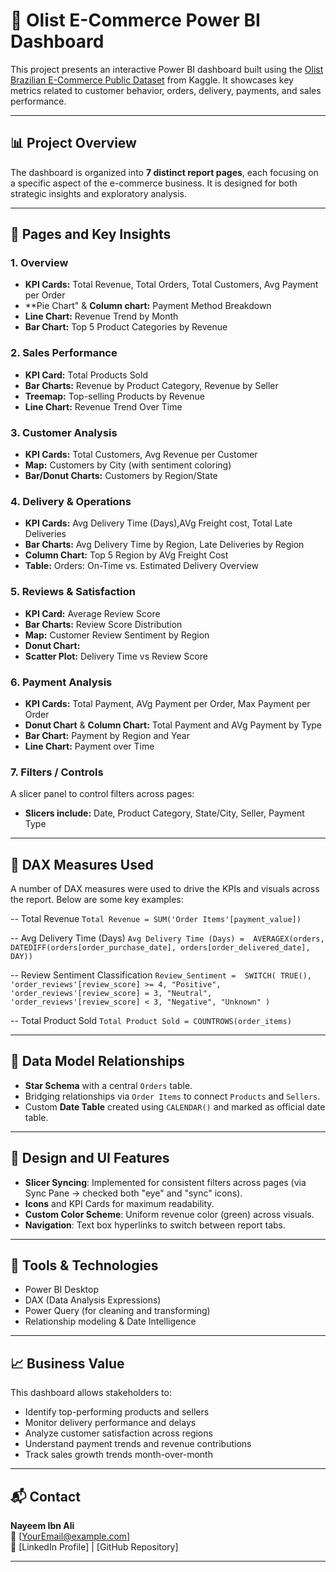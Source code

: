 # 🛒 Olist E-Commerce Power BI Dashboard

This project presents an interactive Power BI dashboard built using the [Olist Brazilian E-Commerce Public Dataset](https://www.kaggle.com/datasets/olistbr/brazilian-ecommerce) from Kaggle. It showcases key metrics related to customer behavior, orders, delivery, payments, and sales performance.

---

## 📊 Project Overview

The dashboard is organized into **7 distinct report pages**, each focusing on a specific aspect of the e-commerce business. It is designed for both strategic insights and exploratory analysis.

---

## 🔖 Pages and Key Insights

### 1. Overview
- **KPI Cards:** Total Revenue, Total Orders, Total Customers, Avg Payment per Order
- **Pie Chart" & **Column chart:** Payment Method Breakdown
- **Line Chart:** Revenue Trend by Month
- **Bar Chart:** Top 5 Product Categories by Revenue

### 2. Sales Performance
- **KPI Card:** Total Products Sold
- **Bar Charts:** Revenue by Product Category, Revenue by Seller
- **Treemap:** Top-selling Products by Revenue
- **Line Chart:** Revenue Trend Over Time

### 3. Customer Analysis
- **KPI Cards:** Total Customers, Avg Revenue per Customer
- **Map:** Customers by City (with sentiment coloring)
- **Bar/Donut Charts:** Customers by Region/State

### 4. Delivery & Operations
- **KPI Cards:** Avg Delivery Time (Days),AVg Freight cost, Total Late Deliveries
- **Bar Charts:** Avg Delivery Time by Region, Late Deliveries by Region
- **Column Chart:** Top 5 Region by AVg Freight Cost
- **Table:** Orders: On-Time vs. Estimated Delivery Overview


### 5. Reviews & Satisfaction
- **KPI Card:** Average Review Score
- **Bar Charts:** Review Score Distribution
- **Map:** Customer Review Sentiment by Region
- **Donut Chart:** 
- **Scatter Plot:** Delivery Time vs Review Score

### 6. Payment Analysis
- **KPI Cards:** Total Payment, AVg Payment per Order, Max Payment per Order
- **Donut Chart** & **Column Chart:** Total Payment and AVg Payment by Type
- **Bar Chart:** Payment by Region and Year
- **Line Chart:** Payment over Time

### 7. Filters / Controls
A slicer panel to control filters across pages:
- **Slicers include:** Date, Product Category, State/City, Seller, Payment Type

---

## 🧮 DAX Measures Used

A number of DAX measures were used to drive the KPIs and visuals across the report. Below are some key examples:

-- Total Revenue
`Total Revenue = SUM('Order Items'[payment_value])`

-- Avg Delivery Time (Days)
`Avg Delivery Time (Days) = 
    AVERAGEX(orders, DATEDIFF(orders[order_purchase_date], orders[order_delivered_date], DAY))`

-- Review Sentiment Classification
`Review_Sentiment = 
    SWITCH(
        TRUE(),
        'order_reviews'[review_score] >= 4, "Positive",
        'order_reviews'[review_score] = 3, "Neutral",
        'order_reviews'[review_score] < 3, "Negative",
        "Unknown"
    )`

-- Total Product Sold
`Total Product Sold = COUNTROWS(order_items)`


---

## 🔗 Data Model Relationships

- **Star Schema** with a central `Orders` table.
- Bridging relationships via `Order Items` to connect `Products` and `Sellers`.
- Custom **Date Table** created using `CALENDAR()` and marked as official date table.

---

## 🎨 Design and UI Features

- **Slicer Syncing**: Implemented for consistent filters across pages (via Sync Pane → checked both "eye" and "sync" icons).
- **Icons** and KPI Cards for maximum readability.
- **Custom Color Scheme**: Uniform revenue color (green) across visuals.
- **Navigation**: Text box hyperlinks to switch between report tabs.

---

## 📌 Tools & Technologies

- Power BI Desktop
- DAX (Data Analysis Expressions)
- Power Query (for cleaning and transforming)
- Relationship modeling & Date Intelligence

---

## 📈 Business Value

This dashboard allows stakeholders to:
- Identify top-performing products and sellers
- Monitor delivery performance and delays
- Analyze customer satisfaction across regions
- Understand payment trends and revenue contributions
- Track sales growth trends month-over-month

---

## 📬 Contact

**Nayeem Ibn Ali**  
📧 [YourEmail@example.com]  
🔗 [LinkedIn Profile] | [GitHub Repository]

---



